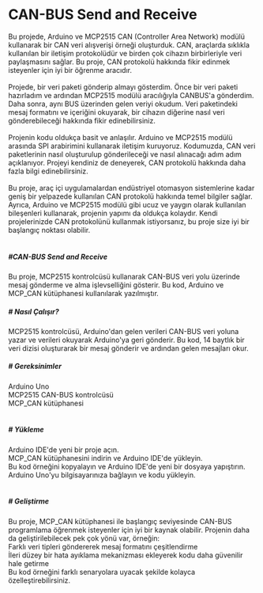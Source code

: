 # CAN-BUS Send and Receive

Bu projede, Arduino ve MCP2515 CAN (Controller Area Network) modülü kullanarak bir CAN veri alışverişi örneği oluşturduk. CAN, araçlarda sıklıkla kullanılan bir iletişim protokolüdür ve birden çok cihazın birbirleriyle veri paylaşmasını sağlar. Bu proje, CAN protokolü hakkında fikir edinmek isteyenler için iyi bir öğrenme aracıdır.
<br><br>
Projede, bir veri paketi gönderip almayı gösterdim. Önce bir veri paketi hazırladım ve ardından MCP2515 modülü aracılığıyla CANBUS'a gönderdim. Daha sonra, aynı BUS üzerinden gelen veriyi okudum. Veri paketindeki mesaj formatını ve içeriğini okuyarak, bir cihazın diğerine nasıl veri gönderebileceği hakkında fikir edinebilirsiniz.
<br><br>
Projenin kodu oldukça basit ve anlaşılır. Arduino ve MCP2515 modülü arasında SPI arabirimini kullanarak iletişim kuruyoruz. Kodumuzda, CAN veri paketlerinin nasıl oluşturulup gönderileceği ve nasıl alınacağı adım adım açıklanıyor. Projeyi kendiniz de deneyerek, CAN protokolü hakkında daha fazla bilgi edinebilirsiniz.
<br><br>
Bu proje, araç içi uygulamalardan endüstriyel otomasyon sistemlerine kadar geniş bir yelpazede kullanılan CAN protokolü hakkında temel bilgiler sağlar. Ayrıca, Arduino ve MCP2515 modülü gibi ucuz ve yaygın olarak kullanılan bileşenleri kullanarak, projenin yapımı da oldukça kolaydır. Kendi projelerinizde CAN protokolünü kullanmak istiyorsanız, bu proje size iyi bir başlangıç noktası olabilir.
<br><br>
<h5>#CAN-BUS Send and Receive</h5>
Bu proje, MCP2515 kontrolcüsü kullanarak CAN-BUS veri yolu üzerinde mesaj gönderme ve alma işlevselliğini gösterir. Bu kod, Arduino ve MCP_CAN kütüphanesi kullanılarak yazılmıştır.
<br>
<h5># Nasıl Çalışır?</h5>
MCP2515 kontrolcüsü, Arduino'dan gelen verileri CAN-BUS veri yoluna yazar ve verileri okuyarak Arduino'ya geri gönderir. Bu kod, 14 baytlık bir veri dizisi oluşturarak bir mesaj gönderir ve ardından gelen mesajları okur.
<br>
<h5># Gereksinimler</h5>
Arduino Uno<br>
MCP2515 CAN-BUS kontrolcüsü<br>
MCP_CAN kütüphanesi<br>
<br>
<h5># Yükleme</h5>
Arduino IDE'de yeni bir proje açın.<br>
MCP_CAN kütüphanesini indirin ve Arduino IDE'de yükleyin.<br>
Bu kod örneğini kopyalayın ve Arduino IDE'de yeni bir dosyaya yapıştırın.<br>
Arduino Uno'yu bilgisayarınıza bağlayın ve kodu yükleyin.<br>
<br>
<h5># Geliştirme</h5>
Bu proje, MCP_CAN kütüphanesi ile başlangıç seviyesinde CAN-BUS programlama öğrenmek isteyenler için iyi bir kaynak olabilir. Projenin daha da geliştirilebilecek pek çok yönü var, örneğin:
<br> 
Farklı veri tipleri göndererek mesaj formatını çeşitlendirme<br>
İleri düzey bir hata ayıklama mekanizması ekleyerek kodu daha güvenilir hale getirme<br>
Bu kod örneğini farklı senaryolara uyacak şekilde kolayca özelleştirebilirsiniz.<br>
